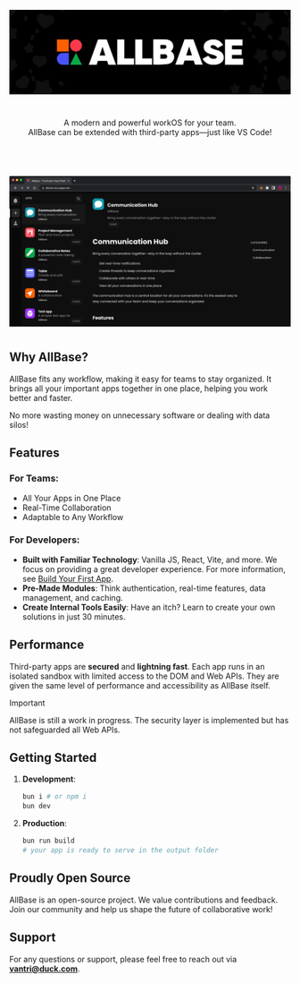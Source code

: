 <p align="center">
  <img src="/public/banner.svg"/>
</p>

#

<p align="center">
  A modern and powerful workOS for your team.<br>
  AllBase can be extended with third-party apps—just like VS Code!
</p>

#

<br />

<p align="center">
  <img src="/public/screenshot.svg"/>
</p>

#

## Why AllBase?

AllBase fits any workflow, making it easy for teams to stay organized. It brings all your important apps together in one place, helping you work better and faster.

No more wasting money on unnecessary software or dealing with data silos!

## Features

### For Teams:

- All Your Apps in One Place
- Real-Time Collaboration
- Adaptable to Any Workflow

### For Developers:

- **Built with Familiar Technology**: Vanilla JS, React, Vite, and more. We focus on providing a great developer experience. For more information, see [Build Your First App](./docs/BUILD_YOUR_FIRST_APP.md).
- **Pre-Made Modules**: Think authentication, real-time features, data management, and caching.
- **Create Internal Tools Easily**: Have an itch? Learn to create your own solutions in just 30 minutes.

## Performance

Third-party apps are **secured** and **lightning fast**. Each app runs in an isolated sandbox with limited access to the DOM and Web APIs. They are given the same level of performance and accessibility as AllBase itself.

> [!IMPORTANT]  
> AllBase is still a work in progress. The security layer is implemented but has not safeguarded all Web APIs.

## Getting Started

1. **Development**:

   ```sh
   bun i # or npm i
   bun dev
   ```

2. **Production**:

   ```sh
   bun run build
   # your app is ready to serve in the output folder
   ```

## Proudly Open Source

AllBase is an open-source project. We value contributions and feedback. Join our community and help us shape the future of collaborative work!

## Support

For any questions or support, please feel free to reach out via **vantri@duck.com**.
